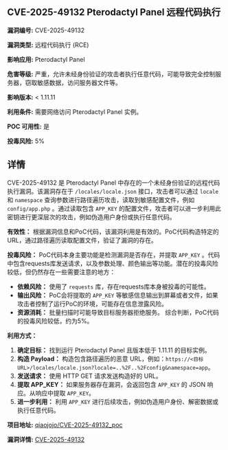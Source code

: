 ## CVE-2025-49132 Pterodactyl Panel 远程代码执行

**漏洞编号:** CVE-2025-49132

**漏洞类型:** 远程代码执行 (RCE)

**影响应用:** Pterodactyl Panel

**危害等级:** 严重，允许未经身份验证的攻击者执行任意代码，可能导致完全控制服务器，窃取敏感数据，访问服务器文件等。

**影响版本:** < 1.11.11

**利用条件:** 需要网络访问 Pterodactyl Panel 实例。

**POC 可用性:** 是

**投毒风险:** 5%

## 详情

CVE-2025-49132 是 Pterodactyl Panel 中存在的一个未经身份验证的远程代码执行漏洞。该漏洞存在于 `/locales/locale.json` 接口，攻击者可以通过 `locale` 和 `namespace` 查询参数进行路径遍历攻击，读取到敏感配置文件，例如 `config/app.php` 。通过读取包含 `APP_KEY` 的配置文件，攻击者可以进一步利用此密钥进行更深层次的攻击，例如伪造用户身份或执行任意代码。

**有效性：**
根据漏洞信息和PoC代码，该漏洞利用是有效的。PoC代码构造特定的URL，通过路径遍历读取配置文件，验证了漏洞的存在。

**投毒风险：**
PoC代码本身主要功能是检测漏洞是否存在，并提取 `APP_KEY` 。代码中包含requests库发送请求，以及参数处理、颜色输出等功能。潜在的投毒风险较低，但仍然存在一些需要注意的地方：

*   **依赖风险：** 使用了 `requests` 库，存在requests库本身被投毒的可能性。
*   **输出风险：** PoC会将提取的 `APP_KEY` 等敏感信息输出到屏幕或者文件，如果攻击者控制了运行PoC的环境，可能存在信息泄露风险。
*   **资源消耗：** 批量扫描时可能导致目标服务器拒绝服务。
综合判断，PoC代码的投毒风险较低，约为5%。

**利用方式：**

1.  **确定目标：**  找到运行 Pterodactyl Panel 且版本低于 1.11.11 的目标实例。
2.  **构造 Payload：**  构造包含路径遍历的恶意 URL，例如：`https://<目标URL>/locales/locale.json?locale=..%2F..%2Fconfig&namespace=app`。
3.  **发送请求：**  使用 HTTP GET 请求发送构造好的 URL。
4.  **提取 APP_KEY：**  如果服务器存在漏洞，会返回包含 `APP_KEY` 的 JSON 响应。从响应中提取 `APP_KEY`。
5.  **进一步利用：**  利用 `APP_KEY` 进行后续攻击，例如伪造用户身份、解密数据或执行任意代码。

**项目地址:** [qiaojojo/CVE-2025-49132_poc](https://github.com/qiaojojo/CVE-2025-49132_poc)

**漏洞详情:** [CVE-2025-49132](https://nvd.nist.gov/vuln/detail/CVE-2025-49132)